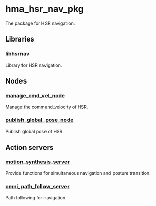 # hma_hsr_nav_pkg

The package for HSR navigation.

## Libraries
### libhsrnav
Library for HSR navigation.

## Nodes
### [manage_cmd_vel_node](docs/manage_cmd_vel_node.md)
Manage the command_velocity of HSR.

### [publish_global_pose_node](docs/publish_global_pose_node.md)
Publish global pose of HSR.

## Action servers
### [motion_synthesis_server](docs/motion_synthesis_server.md)
Provide functions for simultaneous navigation and posture transition.

### [omni_path_follow_server](docs/omni_path_follow_server.md)
Path following for navigation.